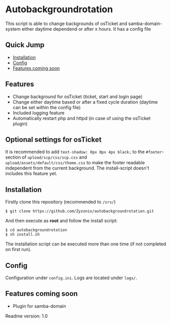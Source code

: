 # Autobackgroundrotation

This script is able to change backgrounds of osTicket and samba-domain-system either daytime dependend or after x hours. It has a config file 

## Quick Jump
- [Installation](#installation)
- [Config](#config)
- [Features coming soon](#features-coming-soon)

## Features
- Change background for osTicket (ticket, start and login page)
- Change either daytime based or after a fixed cycle duration (daytime can be set within the config file)
- Included logging feature
- Automatically restart php and httpd (in case of using the osTicket plugin)

## Optional settings for osTicket
It is recommended to add ```text-shadow: 0px 0px 4px black;``` to the ```#footer```-section of ```upload/scp/css/scp.css``` and ```upload/assets/default/css/theme.css``` to make the footer readable independent from the current background. The install-script doesn't includes this feature yet.

## Installation
Firstly clone this repository (recommended to ```/srv/```)
```
$ git clone https://github.com/Zyzonix/autobackgroundrotation.git
```
And then execute as **root** and follow the install script:
```
$ cd autobackgroundrotation
$ sh install.sh
```
The installation script can be executed more than one time (if not completed on first run).

## Config
Configuration under ```config.ini```.
Logs are located under ```logs/```.

## Features coming soon
- Plugin for samba-domain


Readme version: 1.0
